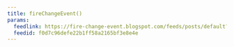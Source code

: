 ```yaml
---
title: fireChangeEvent()
params:
  feedlink: https://fire-change-event.blogspot.com/feeds/posts/default?alt=rss
  feedid: f0d7c96defe22b1ff58a2165bf3e8e4e
---
```

